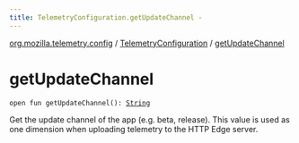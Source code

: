 ```yaml
---
title: TelemetryConfiguration.getUpdateChannel - 
---
```


[org.mozilla.telemetry.config](../index.html) / [TelemetryConfiguration](index.html) / [getUpdateChannel](./get-update-channel.html)

# getUpdateChannel

`open fun getUpdateChannel(): `[`String`](https://kotlinlang.org/api/latest/jvm/stdlib/kotlin/-string/index.html)

Get the update channel of the app (e.g. beta, release). This value is used as one dimension when uploading telemetry to the HTTP Edge server.

